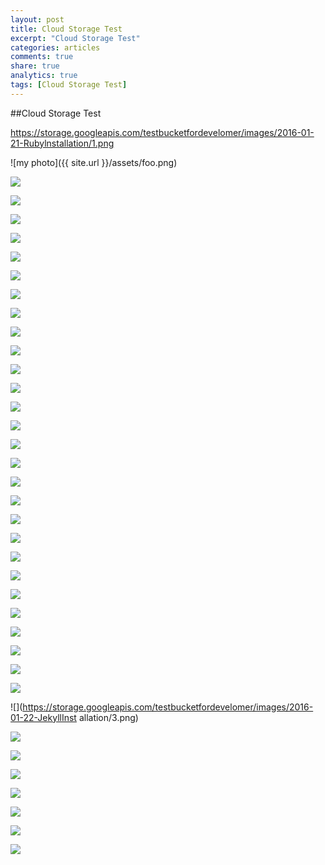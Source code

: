 ```yaml
---
layout: post
title: Cloud Storage Test
excerpt: "Cloud Storage Test"
categories: articles
comments: true
share: true
analytics: true
tags: [Cloud Storage Test]
---
```


##Cloud Storage Test

https://storage.googleapis.com/testbucketfordevelomer/images/2016-01-21-Rubylnstallation/1.png

![my photo]({{ site.url }}/assets/foo.png)

![](https://storage.googleapis.com/testbucketfordevelomer/images/2015-06-12-AngularJS/logo.png)

![](https://storage.googleapis.com/testbucketfordevelomer/images/2015-06-12-AngularJS/compare.png)

![](https://storage.googleapis.com/testbucketfordevelomer/images/2015-06-12-AngularJS/learning.png)
	
![](https://storage.googleapis.com/testbucketfordevelomer/images/2015-06-12-AngularJS/mvc.png)

![](https://storage.googleapis.com/testbucketfordevelomer/images/2015-06-12-AngularJS/mvp.png)

![](https://storage.googleapis.com/testbucketfordevelomer/images/2015-06-12-AngularJS/mvvm.png)

![](https://storage.googleapis.com/testbucketfordevelomer/images/2015-06-25-NotifyIcon/4)
  
![](https://storage.googleapis.com/testbucketfordevelomer/images/2015-06-25-NotifyIcon/1)
 
![](https://storage.googleapis.com/testbucketfordevelomer/images/2015-06-25-NotifyIcon/2)

![](https://storage.googleapis.com/testbucketfordevelomer/images/2015-06-25-NotifyIcon/3)

![](https://storage.googleapis.com/testbucketfordevelomer/images/2015-06-25-NotifyIcon/5)

![](https://storage.googleapis.com/testbucketfordevelomer/images/2015-07-02-Alias/1.png)

![](https://storage.googleapis.com/testbucketfordevelomer/images/2015-07-02-Alias/2.png)

![](https://storage.googleapis.com/testbucketfordevelomer/images/2015-07-02-Alias/3.png)

![](https://storage.googleapis.com/testbucketfordevelomer/images/2015-08-25-OOD1/1.png)

![](https://storage.googleapis.com/testbucketfordevelomer/images/2015-08-25-OOD2/1.png)

![](https://storage.googleapis.com/testbucketfordevelomer/images/2016-01-21-Rubylnstallation/1.png)

![](https://storage.googleapis.com/testbucketfordevelomer/images/2016-01-21-Rubylnstallation/2.png)

![](https://storage.googleapis.com/testbucketfordevelomer/images/2016-01-21-Rubylnstallation/3.png)

![](https://storage.googleapis.com/testbucketfordevelomer/images/2016-01-21-Rubylnstallation/4.png)

![](https://storage.googleapis.com/testbucketfordevelomer/images/2016-01-21-Rubylnstallation/5.png)

![](https://storage.googleapis.com/testbucketfordevelomer/images/2016-01-21-Rubylnstallation/6.png)

![](https://storage.googleapis.com/testbucketfordevelomer/images/2016-01-21-Rubylnstallation/7.png)

![](https://storage.googleapis.com/testbucketfordevelomer/images/2016-01-21-Rubylnstallation/8.png)

![](https://storage.googleapis.com/testbucketfordevelomer/images/2016-01-21-Rubylnstallation/9.png)

![](https://storage.googleapis.com/testbucketfordevelomer/images/2016-01-22-JekyllInstallation/0.png)

![](https://storage.googleapis.com/testbucketfordevelomer/images/2016-01-22-JekyllInstallation/1.png)

![](https://storage.googleapis.com/testbucketfordevelomer/images/2016-01-22-JekyllInstallation/2.png)

![](https://storage.googleapis.com/testbucketfordevelomer/images/2016-01-22-JekyllInst	allation/3.png)

![](https://storage.googleapis.com/testbucketfordevelomer/images/2016-01-22-JekyllInstallation/4.png)

![](https://storage.googleapis.com/testbucketfordevelomer/images/2016-01-22-JekyllInstallation/5.png)

![](https://storage.googleapis.com/testbucketfordevelomer/images/2016-01-22-JekyllInstallation/6.png)

![](https://storage.googleapis.com/testbucketfordevelomer/images/2016-01-22-JekyllInstallation/7.png)

![](https://storage.googleapis.com/testbucketfordevelomer/images/2016-01-22-JekyllInstallation/8.png)

![](https://storage.googleapis.com/testbucketfordevelomer/images/2016-01-22-JekyllInstallation/9.png)

![](https://storage.googleapis.com/testbucketfordevelomer/images/2016-01-22-JekyllInstallation/10.png)

